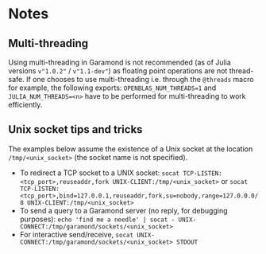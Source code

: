 # Notes

## Multi-threading
Using multi-threading in Garamond is not recommended (as of Julia versions `v"1.0.2"` / `v"1.1-dev"`) as floating point operations are not thread-safe. If one chooses to use multi-threading i.e. through the `@threads` macro for example, the following exports: `OPENBLAS_NUM_THREADS=1` and `JULIA_NUM_THREADS=<n>` have to be performed for multi-threading to work efficiently.


## Unix socket tips and tricks
The examples below assume the existence of a Unix socket at the location `/tmp/<unix_socket>` (the socket name is not specified).
- To redirect a TCP socket to a UNIX socket: `socat TCP-LISTEN:<tcp_port>,reuseaddr,fork UNIX-CLIENT:/tmp/<unix_socket>` or `socat TCP-LISTEN:<tcp_port>,bind=127.0.0.1,reuseaddr,fork,su=nobody,range=127.0.0.0/8 UNIX-CLIENT:/tmp/<unix_socket>`
- To send a query to a Garamond server (no reply, for debugging purposes): `echo 'find me a needle' | socat - UNIX-CONNECT:/tmp/garamond/sockets/<unix_socket>`
- For interactive send/receive, `socat UNIX-CONNECT:/tmp/garamond/sockets/<unix_socket> STDOUT`
